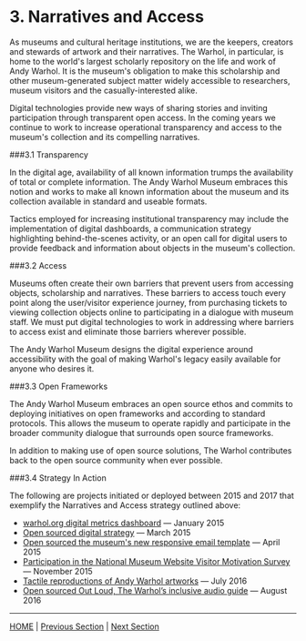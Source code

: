 # 3. Narratives and Access

As museums and cultural heritage institutions, we are the keepers, creators and stewards of artwork and their narratives. The Warhol, in particular, is home to the world's largest scholarly repository on the life and work of Andy Warhol. It is the museum's obligation to make this scholarship and other museum-generated subject matter widely accessible to researchers, museum visitors and the casually-interested alike.

Digital technologies provide new ways of sharing stories and inviting participation through transparent open access. In the coming years we continue to work to increase operational transparency and access to the museum's collection and its compelling narratives.

###3.1 Transparency

In the digital age, availability of all known information trumps the availability of total or complete information. The Andy Warhol Museum embraces this notion and works to make all known information about the museum and its collection available in standard and useable formats.

Tactics employed for increasing institutional transparency may include the implementation of digital dashboards, a communication strategy highlighting behind-the-scenes activity, or an open call for digital users to provide feedback and information about objects in the museum's collection.

###3.2 Access

Museums often create their own barriers that prevent users from accessing objects, scholarship and narratives. These barriers to access touch every point along the user/visitor experience journey, from purchasing tickets to viewing collection objects online to participating in a dialogue with museum staff. We must put digital technologies to work in addressing where barriers to access exist and eliminate those barriers wherever possible.

The Andy Warhol Museum designs the digital experience around accessibility with the goal of making Warhol's legacy easily available for anyone who desires it.

###3.3 Open Frameworks

The Andy Warhol Museum embraces an open source ethos and commits to deploying initiatives on open frameworks and according to standard protocols. This allows the museum to operate rapidly and participate in the broader community dialogue that surrounds open source frameworks.

In addition to making use of open source solutions, The Warhol contributes back to the open source community when ever possible.

###3.4 Strategy In Action

The following are projects initiated or deployed between 2015 and 2017 that exemplify the Narratives and Access strategy outlined above:

* [warhol.org digital metrics dashboard](http://www.warhol.org/digital/metrics) — January 2015
* [Open sourced digital strategy](https://github.com/thewarholmuseum/digital-strategy) — March 2015
* [Open sourced the museum's new responsive email template](https://github.com/thewarholmuseum/responsive-email-template) — April 2015
* [Participation in the National Museum Website Visitor Motivation Survey](http://martyspellerberg.com/2016/02/introduction-of-the-national-museum-website-visitor-motivation-survey/) — November 2015
* [Tactile reproductions of Andy Warhol artworks](http://blog.warhol.org/museum/designing-an-inclusive-audio-guide-part-2-tactile-reproductions/) — July 2016
* [Open sourced Out Loud, The Warhol’s inclusive audio guide](https://github.com/CMP-Studio/TheWarholOutLoud) — August 2016

-----

[HOME](index.md) | [Previous Section](02_Experiences_and_Engagement.md) | [Next Section](04_Organizational_Adaptation.md)
